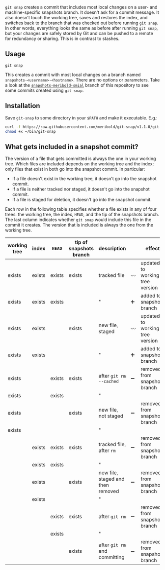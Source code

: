`git snap` creates a commit that includes most local changes on a user- and
machine-specific snapshots branch.  It doesn't ask for a commit message.  It also doesn't
touch the working tree, saves and restores the index, and switches back to the branch that
was checked out before running `git snap`.  In other words, everything looks the same as
before after running `git snap`, but your changes are safely stored by Git and can be
pushed to a remote for redundancy or sharing.  This is in contrast to stashes.

## Usage

    git snap

This creates a commit with most local changes on a branch named
`snapshots-<username>-<hostname>`.  There are no options or parameters.  Take a look at
the [`snapshots-meribold-smial`][1] branch of this repository to see some commits created
using `git snap`.

## Installation

Save `git-snap` to some directory in your `$PATH` and make it executable.  E.g.:

```bash
curl -f https://raw.githubusercontent.com/meribold/git-snap/v1.1.0/git-snap > ~/bin/git-snap
chmod +x ~/bin/git-snap
```

## What gets included in a snapshot commit?

The version of a file that gets committed is always the one in your working tree.  Which
files are included depends on the working tree and the index; only files that exist in
both go into the snapshot commit.  In particular:

*   If a file doesn't exist in the working tree, it doesn't go into the snapshot commit.
*   If a file is neither tracked nor staged, it doesn't go into the snapshot commit.
*   If a file is staged for deletion, it doesn't go into the snapshot commit.

Each row in the following table specifies whether a file exists in any of four trees: the
working tree, the index, `HEAD`, and the tip of the snapshots branch.  The last column
indicates whether `git snap` would include this file in the commit it creates.  The
version that is included is always the one from the working tree.

| working tree | index  | `HEAD` | tip of snapshots branch | description                       |                    | effect                          |
|--------------|--------|--------|-------------------------|-----------------------------------|--------------------|---------------------------------|
| exists       | exists | exists | exists                  | tracked file                      | :wavy_dash:        | updated to working tree version |
| exists       | exists | exists |                         | ''                                | :heavy_plus_sign:  | added to snapshots branch       |
| exists       | exists |        | exists                  | new file, staged                  | :wavy_dash:        | updated to working tree version |
| exists       | exists |        |                         | ''                                | :heavy_plus_sign:  | added to snapshots branch       |
| exists       |        | exists | exists                  | after `git rm --cached`           | :heavy_minus_sign: | removed from snapshots branch   |
| exists       |        | exists |                         | ''                                |                    |                                 |
| exists       |        |        | exists                  | new file, not staged              | :heavy_minus_sign: | removed from snapshots branch   |
| exists       |        |        |                         | ''                                |                    |                                 |
|              | exists | exists | exists                  | tracked file, after `rm`          | :heavy_minus_sign: | removed from snapshots branch   |
|              | exists | exists |                         | ''                                |                    |                                 |
|              | exists |        | exists                  | new file, staged and then removed | :heavy_minus_sign: | removed from snapshots branch   |
|              | exists |        |                         | ''                                |                    |                                 |
|              |        | exists | exists                  | after `git rm`                    | :heavy_minus_sign: | removed from snapshots branch   |
|              |        | exists |                         | ''                                |                    |                                 |
|              |        |        | exists                  | after `git rm` and committing     | :heavy_minus_sign: | removed from snapshots branch   |

[1]: https://github.com/meribold/git-snap/commits/snapshots-meribold-smial

